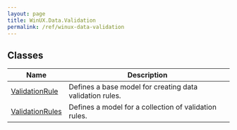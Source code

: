 ```yaml
---
layout: page
title: WinUX.Data.Validation
permalink: /ref/winux-data-validation
---
```


## Classes

| Name | Description |
|---|---|
| [ValidationRule](winux-data-validation-validationrule) | Defines a base model for creating data validation rules. |
| [ValidationRules](winux-data-validation-validationrules) | Defines a model for a collection of validation rules. |
